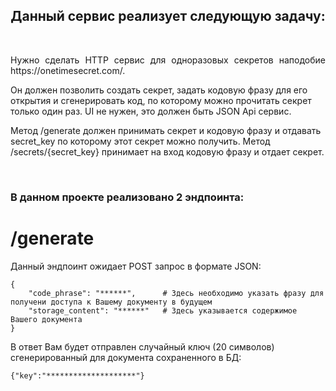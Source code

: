 <div id="header" align="center">
<h2>Данный сервис реализует следующую задачу:</h2>
</div>
<br>
<p align="justify">
Нужно сделать HTTP сервис для одноразовых секретов наподобие https://onetimesecret.com/.

Он должен позволить создать секрет, задать кодовую фразу для его открытия и cгенерировать код, по которому можно прочитать секрет только один раз. UI не нужен, это должен быть JSON Api сервис.

Метод /generate должен принимать секрет и кодовую фразу и отдавать secret_key по которому этот секрет можно получить.
Метод /secrets/{secret_key} принимает на вход кодовую фразу и отдает секрет.
</p>
<br>

### В данном проекте реализовано 2 эндпоинта: ###


# /generate #

Данный эндпоинт ожидает POST запрос в формате JSON:

    {
        "code_phrase": "******",      # Здесь необходимо указать фразу для получени доступа к Вашему документу в будущем
        "storage_content": "******"   # Здесь указывается содержимое Вашего документа
    }

В ответ Вам будет отправлен случайный ключ (20 символов) сгенерированный для документа сохраненного в БД:

    {"key":"********************"}
